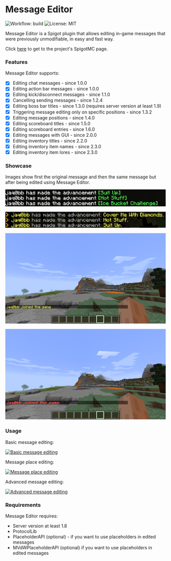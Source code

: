 # Message Editor 
![Workflow: build](https://github.com/jaqobb/message-editor/workflows/build/badge.svg) ![License: MIT](https://img.shields.io/badge/License-MIT-blue.svg)

Message Editor is a Spigot plugin that allows editing in-game messages that were previously unmodifiable, in easy and fast way.

Click [here](https://www.spigotmc.org/resources/message-editor.82154/) to get to the project's SpigotMC page.

### Features

Message Editor supports:
* [x] Editing chat messages - since 1.0.0
* [x] Editing action bar messages - since 1.0.0
* [x] Editing kick/disconnect messages - since 1.1.0
* [x] Cancelling sending messages - since 1.2.4
* [x] Editing boss bar titles - since 1.3.0 (requires server version at least 1.9)
* [x] Triggering message editing only on specific positions - since 1.3.2
* [x] Editing message positions - since 1.4.0
* [x] Editing scoreboard titles - since 1.5.0
* [x] Editing scoreboard entries - since 1.6.0
* [x] Editing messages with GUI - since 2.0.0
* [x] Editing inventory titles - since 2.2.0
* [x] Editing inventory item names - since 2.3.0
* [x] Editing inventory item lores - since 2.3.0

### Showcase

Images show first the original message and then the same message but after being edited using Message Editor.

![](images/showcase_before_2.png)

![](images/showcase_after_2.png)

![](images/showcase_before.png)

![](images/showcase_after.png)

### Usage

Basic message editing:

[![Basic message editing](https://img.youtube.com/vi/93P9hZKKAB8/0.jpg)](https://www.youtube.com/watch?v=93P9hZKKAB8)

Message place editing:

[![Message place editing](https://img.youtube.com/vi/QE5TPSFGy5k/0.jpg)](https://www.youtube.com/watch?v=QE5TPSFGy5k)

Advanced message editing:

[![Advanced message editing](https://img.youtube.com/vi/tUDvZOxwlok/0.jpg)](https://www.youtube.com/watch?v=tUDvZOxwlok)

### Requirements

Message Editor requires:
* Server version at least 1.8
* ProtocolLib
* PlaceholderAPI (optional) - if you want to use placeholders in edited messages
* MVdWPlaceholderAPI (optional) if you want to use placeholders in edited messages

